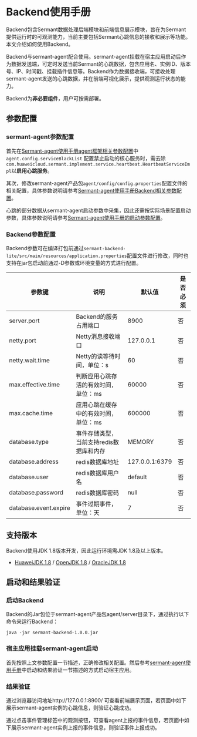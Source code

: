# Backend使用手册

Backend包含Sermant数据处理后端模块和前端信息展示模块，旨在为Sermant提供运行时的可观测能力，当前主要包括Sermant心跳信息的接收和展示等功能。本文介绍如何使用Backend。

Backend与sermant-agent配合使用。sermant-agent挂载在宿主应用启动后作为数据发送端，可定时发送当前Sermant的心跳数据，包含应用名、实例ID、版本号、IP、时间戳、挂载插件信息等。Backend作为数据接收端，可接收处理sermant-agent发送的心跳数据，并在前端可视化展示，提供观测运行状态的能力。

Backend为**非必要组件**，用户可按需部署。

## 参数配置

### sermant-agent参数配置

首先在[Sermant-agent使用手册agent框架相关参数配置](sermant-agent.md#agent框架相关参数)中`agent.config.serviceBlackList` 配置禁止启动的核心服务时，需去除`com.huaweicloud.sermant.implement.service.heartbeat.HeartbeatServiceImpl`以**启用心跳服务**。

其次，修改sermant-agent产品包`agent/config/config.properties`配置文件的相关配置，具体参数说明请参考[Sermant-agent使用手册Backend相关参数配置](sermant-agent.md#Backend相关参数)。

心跳的部分数据从sermant-agent启动参数中采集，因此还需按实际场景配置启动参数，具体参数说明请参考[Sermant-agent使用手册的启动参数配置](sermant-agent.md#Sermant-agent启动参数)。

### Backend参数配置

Backend参数可在编译打包前通过`sermant-backend-lite/src/main/resources/application.properties`配置文件进行修改，同时也支持在jar包启动前通过-D参数或环境变量的方式进行配置。

| **参数键**         | **说明**                             | **默认值** | **是否必须** |
| ------------------ | ------------------------------------ | ---------- | ------------ |
| server.port        | Backend的服务占用端口                | 8900       | 否           |
| netty.port         | Netty消息接收端口                    | 127.0.0.1  | 否           |
| netty.wait.time    | Netty的读等待时间，单位：s           | 60         | 否           |
| max.effective.time | 判断应用心跳存活的有效时间，单位：ms | 60000      | 否           |
| max.cache.time     | 应用心跳在缓存中的有效时间，单位：ms | 600000     | 否           |
| database.type     | 事件存储类型，当前支持redis数据库和内存 | MEMORY     | 否           |
| database.address     | redis数据库地址 | 127.0.0.1:6379     | 否           |
| database.user     | redis数据库用户名 | default     | 否           |
| database.password     | redis数据库密码 | null     | 否           |
| database.event.expire     | 事件过期事件，单位：天 | 7     | 否           |

## 支持版本

Backend使用JDK 1.8版本开发，因此运行环境需JDK 1.8及以上版本。

- [HuaweiJDK 1.8](https://gitee.com/openeuler/bishengjdk-8) / [OpenJDK 1.8](https://github.com/openjdk/jdk) / [OracleJDK 1.8](https://www.oracle.com/java/technologies/downloads/)

## 启动和结果验证

### 启动Backend

Backend的Jar包位于sermant-agent产品包agent/server目录下，通过执行以下命令来运行Backend：

```shell
java -jar sermant-backend-1.0.0.jar
```

### 宿主应用挂载sermant-agent启动

首先按照上文参数配置一节描述，正确修改相关配置。然后参考[sermant-agent使用手册](sermant-agent.md)中启动和结果验证一节描述的方式启动宿主应用。

### 结果验证

通过浏览器访问地址http://127.0.0.1:8900/ 可查看前端展示页面，若页面中如下展示sermant-agent实例的心跳信息，则验证心跳成功。

<MyImage src="/docs-img/backend-instance.png"></MyImage>

通过点击事件管理标签中的观测按钮，可查看agent上报的事件信息，若页面中如下展示sermant-agent实例上报的事件信息，则验证事件上报成功。

<MyImage src="/docs-img/backend-event.png"></MyImage>

